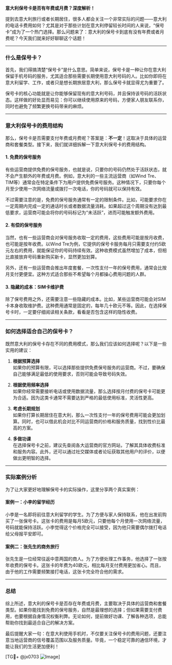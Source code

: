 **意大利保号卡是否有年费或月费？深度解析！**

提到去意大利旅行或者长期居住，很多人都会关注一个非常实际的问题——意大利的电话卡费用如何？尤其是对于那些计划在意大利停留较长时间的人来说，“保号卡”成为了一个热门选择。那么问题来了：意大利的保号卡到底有没有年费或者月费呢？今天我们就来好好聊聊这个话题！

---

### 什么是保号卡？

首先，我们得搞清楚“保号卡”是什么意思。简单来说，保号卡是一种让你在意大利保留手机号码的服务，尤其适合那些需要长期使用意大利号码的人。比如你即将在意大利留学、工作，或者只是想长期旅居意大利，那么保号卡就显得尤为重要了。

保号卡的核心功能就是让你能够保留现有的意大利号码，并且保持该号码的活跃状态。这样做的好处显而易见：你可以继续使用原来的号码，方便家人朋友联系你，同时也避免了频繁更换号码带来的麻烦。

---

### 意大利保号卡的费用结构

那么，保号卡是否需要支付年费或月费呢？答案是：**不一定**！这取决于具体的运营商和套餐类型。接下来，我们就详细拆解一下意大利保号卡的费用结构。

#### 1. **免费的保号服务**
  
有些运营商提供免费的保号服务，也就是说，只要你的号码仍然处于活跃状态，就不会产生额外的年费或月费。例如，意大利的一些主流运营商（如Wind Tre、TIM等）通常会在特定条件下为用户提供免费保号服务。这种情况下，只要你每个月至少使用一次网络流量或拨打一次电话，你的号码就可以保持有效。

不过需要注意的是，免费的保号服务通常有一定的限制条件。比如，可能要求你在一定周期内完成一定的通话时长或者数据流量消耗。如果超过这个周期没有达到最低要求，运营商可能会将你的号码标记为“未活跃”，进而可能触发额外费用。

#### 2. **有偿的保号服务**

当然，也有一些运营商会对保号服务收取一定的费用，这些费用可能是按月收费，也可能是按年收费。以Wind Tre为例，它提供的保号卡服务每月只需要支付约5欧元左右的费用，就能保证你的号码持续有效。这种收费模式虽然增加了成本，但相比直接放弃号码重新购买新卡，显然更加划算。

另外，还有一些运营商会推出年度套餐，一次性支付一年的保号费用，通常会比按月支付更便宜。这种方式适合那些不希望每个月都操心费用问题的人群。

#### 3. **隐藏的成本：SIM卡维护费**

除了保号费用之外，还需要注意一些隐藏的成本。比如，某些运营商可能会对SIM卡本身收取维护费。这种费用通常是固定的，每年几十欧元不等。因此，在选择保号卡时，一定要仔细阅读相关条款，看看是否包含这样的隐性收费。

---

### 如何选择适合自己的保号卡？

既然意大利的保号卡存在不同的费用模式，那么我们应该如何选择呢？以下是一些实用的建议：

1. **根据预算选择**  
   如果你的预算有限，可以选择那些提供免费保号服务的运营商。不过，要确保自己能够满足最低的使用要求，否则可能会导致号码失效。

2. **根据使用频率选择**  
   如果你经常需要接听电话或使用数据流量，那么选择按月付费的保号卡可能更为合适。因为这类卡通常不需要达到严格的最低使用标准，灵活性更高。

3. **考虑长期规划**  
   如果你打算长期居住在意大利，那么一次性支付一年的保号费用可能会更加划算。同时，也可以借此机会对比不同运营商的价格和服务质量，找到性价比最高的方案。

4. **多做功课**  
   在选择保号卡之前，建议先查阅各大运营商的官方网站，了解其具体收费标准和服务内容。此外，还可以通过社交媒体或者论坛获取其他用户的评价，以便做出更明智的选择。

---

### 实际案例分析

为了让大家更好地理解保号卡的实际操作，这里分享两个真实案例：

#### 案例一：小李的留学经历

小李是一名即将前往意大利留学的学生。为了方便与家人保持联系，他在出发前购买了一张保号卡。这张卡的费用是每月5欧元，只要他每个月使用一次网络流量，号码就能保持活跃。小李觉得这个价格完全可以接受，因为他只需要偶尔拨打电话给父母报平安即可。

#### 案例二：张先生的商务旅行

张先生是一位经常往返中意两国的商人。为了方便处理工作事务，他选择了一张按年收费的保号卡。这张卡的年费为40欧元，相比每月支付费用更加省心。而且，由于他的工作需要频繁接打电话，这张卡完全符合他的需求。

---

### 总结

综上所述，意大利的保号卡是否存在年费或月费，主要取决于具体的运营商和套餐类型。如果你能找到免费的保号服务，自然是最理想的选择；但如果需要支付费用，也要根据自身情况权衡利弊。无论如何，提前做好功课、了解各种选项，总能帮助你找到最适合自己的解决方案。

最后提醒大家一句：在意大利使用手机时，不仅要关注保号卡的费用问题，还要注意当地运营商的信号覆盖范围以及服务质量。毕竟，一个稳定可靠的通信环境，才能让我们的生活更加便利！

[TG💪+ @jx0703 ![Image](https://github.com/user-attachments/assets/dbca1d08-cadb-493c-b0ec-ad6f7a83f270)]
